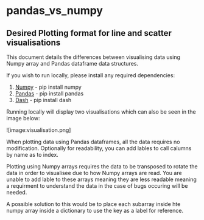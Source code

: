 # pandas_vs_numpy

## Desired Plotting format for line and scatter visualisations

This document details the differences between visualising data using 
Numpy array and Pandas dataframe data structures. 

If you wish to run locally, please install any required dependencies:

1) [Numpy](https://pypi.org/project/numpy/) - pip install numpy
2) [Pandas](https://pypi.org/project/pandas/) - pip install pandas
3) [Dash](https://pypi.org/project/dash/) - pip install dash

Running locally will display two visualisations which can also be seen in the image below:

![image:visualisation.png]

When plotting data using Pandas dataframes, all the data requires no modification. Optionally for readability, you can add lables to call calumns by name as to index.

Plotting using Numpy arrays requires the data to be transposed to rotate the data in order to visualisee due to how Numpy arrays are read. You are unable to add lable to these arrays meaning they are less readable meaning a requirment to understand the data in the case of bugs occuring will be needed.

A possible solution to this would be to place each subarray inside hte numpy array inside a dictionary to use the key as a label for reference.
